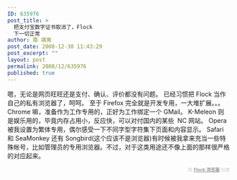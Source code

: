 ```yaml
---
ID: 635976
post_title: >
  把支付宝数字证书取消了，Flock
  下一切正常
author: 南 靖男
post_date: 2008-12-30 11:43:29
post_excerpt: ""
layout: post
permalink: 2008/12/635976
published: true
---
```

嗯，无论是网页旺旺还是支付、确认、评价都没有问题。
已经习惯把 Flock 当作自己的私有浏览器了，呵呵。
至于 Firefox 完全就是开发专用，一大堆扩展。。。
Chrome 嘛，准备作为工作专用的，正好为工作绑定一个 GMail。
K-Meleon 则是娱乐用的，毕竟内存占用小，反应快，可以对付国内的某些&nbsp; NC 网站。 
Opera 被我设置为繁体专用，偶尔感受一下不同字型字符集下页面和内容显示。
Safari 和 SeaMonkey 还有 Songbird(这个应该不是浏览器)有时候被我拿来充当一些特殊帐号，比如管理员的专用浏览器。不过，对于这类用途还不像上面的那样很严格的对应起来。

   <div class="flockcredit" style="text-align: right; color: #CCC; font-size: x-small;">用 <a href="http://www.flock.com/blogged-with-flock" style="color: #999; font-weight: bold;" target="_new" title="Flock Browser">Flock 浏览器</a> 创建</div>